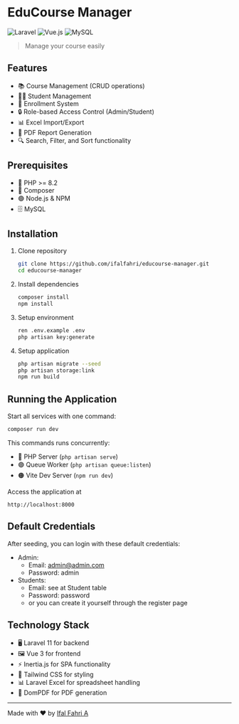 # EduCourse Manager
![Laravel](https://img.shields.io/badge/Laravel-FF2D20?style=for-the-badge&logo=laravel&logoColor=white)
![Vue.js](https://img.shields.io/badge/vue.js-%2335495e.svg?style=for-the-badge&logo=vuedotjs&logoColor=%234FC08D)
![MySQL](https://img.shields.io/badge/mysql-4479A1.svg?style=for-the-badge&logo=mysql&logoColor=white)

> Manage your course easily
## Features

- 📚 Course Management (CRUD operations)
- 👨‍🎓 Student Management
- 📝 Enrollment System
- 🔒 Role-based Access Control (Admin/Student)
- 📊 Excel Import/Export
- 📄 PDF Report Generation
- 🔍 Search, Filter, and Sort functionality

## Prerequisites

- 🐘 PHP >= 8.2
- 🎼 Composer
- 🟢 Node.js & NPM
- 🗄️ MySQL

## Installation

1. Clone repository
    ```bash
    git clone https://github.com/ifalfahri/educourse-manager.git
    cd educourse-manager
    ```

2. Install dependencies
   ``` bash
   composer install
   npm install
   ```

3. Setup environment
   ``` bash
   ren .env.example .env
   php artisan key:generate
    ```

4. Setup application
   ``` bash
   php artisan migrate --seed
   php artisan storage:link
   npm run build
   ```

## Running the Application
Start all services with one command:
``` bash
composer run dev
```

This commands runs concurrently:
- 🔵 PHP Server (`php artisan serve`)
- 🟣 Queue Worker (`php artisan queue:listen`)
- 🟠 Vite Dev Server (`npm run dev`)

Access the application at
```
http://localhost:8000
```

## Default Credentials
After seeding, you can login with these default credentials:
- Admin:
  - Email: admin@admin.com
  - Password: admin
- Students:
  - Email: see at Student table
  - Password: password
  - or you can create it yourself through the register page

## Technology Stack
- 🖥️ Laravel 11 for backend
- 🖼️ Vue 3 for frontend
- ⚡ Inertia.js for SPA functionality
- 🎨 Tailwind CSS for styling
- 📊 Laravel Excel for spreadsheet handling
- 📄 DomPDF for PDF generation

---
Made with ❤️ by [Ifal Fahri A](https://ifal.me)